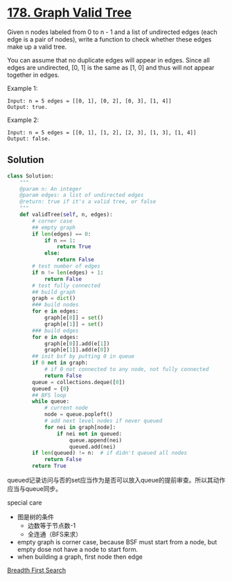 # [178. Graph Valid Tree](https://www.lintcode.com/problem/graph-valid-tree/description)

Given n nodes labeled from 0 to n - 1 and a list of undirected edges (each edge is a pair of nodes), write a function to check whether these edges make up a valid tree.

You can assume that no duplicate edges will appear in edges. Since all edges are undirected, [0, 1] is the same as [1, 0] and thus will not appear together in edges.

Example 1:
```
Input: n = 5 edges = [[0, 1], [0, 2], [0, 3], [1, 4]]
Output: true.
```
Example 2:
```
Input: n = 5 edges = [[0, 1], [1, 2], [2, 3], [1, 3], [1, 4]]
Output: false.
```
## Solution
```python
class Solution:
    """
    @param n: An integer
    @param edges: a list of undirected edges
    @return: true if it's a valid tree, or false
    """
    def validTree(self, n, edges):
        # corner case
        ## empty graph
        if len(edges) == 0:
            if n == 1:
                return True
            else:
                return False
        # test number of edges
        if n != len(edges) + 1:
            return False
        # test fully connected
        ## build graph
        graph = dict()
        ### build nodes
        for e in edges:
            graph[e[0]] = set()
            graph[e[1]] = set()
        ### build edges
        for e in edges:
            graph[e[0]].add(e[1])
            graph[e[1]].add(e[0])
        ## init bsf by putting 0 in queue
        if 0 not in graph:
            # if 0 not connected to any node, not fully connected
            return False
        queue = collections.deque([0])
        queued = {0}
        ## BFS loop
        while queue:
            # current node
            node = queue.popleft()
            # add next level nodes if never queued
            for nei in graph[node]:
                if nei not in queued:
                    queue.append(nei)
                    queued.add(nei)
        if len(queued) != n:  # if didn't queued all nodes
            return False
        return True
```
queued记录访问与否的set应当作为是否可以放入queue的提前审查。所以其动作应当与queue同步。

special care
- 图是树的条件
    - 边数等于节点数-1
    - 全连通（BFS来求）
- empty graph is corner case, because BSF must start from a node, but empty dose not have a node to start form.
- when building a graph, first node then edge

[Breadth First Search](2bfs.md#examples)